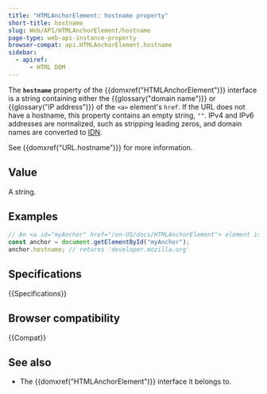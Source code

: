 ```yaml
---
title: "HTMLAnchorElement: hostname property"
short-title: hostname
slug: Web/API/HTMLAnchorElement/hostname
page-type: web-api-instance-property
browser-compat: api.HTMLAnchorElement.hostname
sidebar:
  - apiref:
      - HTML DOM
---
```


The **`hostname`** property of the {{domxref("HTMLAnchorElement")}} interface is a string containing either the {{glossary("domain name")}} or {{glossary("IP address")}} of the `<a>` element's `href`. If the URL does not have a hostname, this property contains an empty string, `""`. IPv4 and IPv6 addresses are normalized, such as stripping leading zeros, and domain names are converted to [IDN](https://en.wikipedia.org/wiki/Internationalized_domain_name).

See {{domxref("URL.hostname")}} for more information.

## Value

A string.

## Examples

```js
// An <a id="myAnchor" href="/en-US/docs/HTMLAnchorElement"> element is in the document
const anchor = document.getElementById("myAnchor");
anchor.hostname; // returns 'developer.mozilla.org'
```

## Specifications

{{Specifications}}

## Browser compatibility

{{Compat}}

## See also

- The {{domxref("HTMLAnchorElement")}} interface it belongs to.
